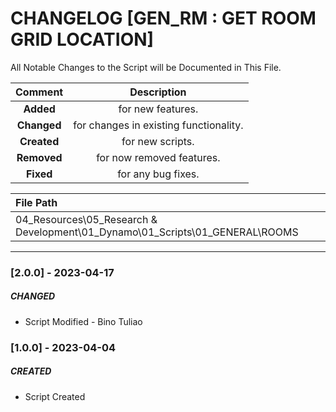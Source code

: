 # CHANGELOG [GEN_RM : GET ROOM GRID LOCATION]
All Notable Changes to the Script will be Documented in This File.

| Comment | Description |
| :--: | :--: |
| **Added**  | for new features. |
|**Changed** |for changes in existing functionality. |
|**Created** | for new scripts. |
|**Removed** |for now removed features. |
|**Fixed** |for any bug fixes. |

| File Path | 
| :-- |
| 04_Resources\05_Research & Development\01_Dynamo\01_Scripts\01_GENERAL\ROOMS |
------------------------------------------------------------------
### [2.0.0] - 2023-04-17
##### CHANGED
- Script Modified - Bino Tuliao

### [1.0.0] - 2023-04-04
##### CREATED
- Script Created